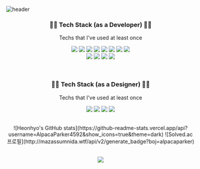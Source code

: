 ![header](https://capsule-render.vercel.app/api?type=waving&color=auto&height=300&section=header&text=AlpacaParker&fontSize=90)

<!-- 개발자 테크스택 -->
<h3 align="center">👨‍💻 Tech Stack (as a Developer) 👨‍💻</h3>

<p align="center">Techs that I've used at least once</p>

<p align="center">
<img src="https://img.shields.io/badge/Python-3766AB?style=flat&logo=Python&logoColor=white"/>
<img src="https://img.shields.io/badge/R-276DC3?style=flat&logo=R&logoColor=white"/>
<img src="https://img.shields.io/badge/PyQt5-41CD52?style=flat&logo=Qt&logoColor=white"/>
<img src="https://img.shields.io/badge/Power BI-F2C811?style=flat&logo=Power BI&logoColor=white"/>
<img src="https://img.shields.io/badge/SQLite-003B57?style=flat&logo=SQLite&logoColor=white"/>
<img src="https://img.shields.io/badge/PostgreSQL-4169E1?style=flat&logo=PostgreSQL&logoColor=white"/>
<img src="https://img.shields.io/badge/Processing-006699?style=flat&logo=Processing Foundation&logoColor=white"/>
<img src="https://img.shields.io/badge/Java-007396?style=flat&logo=Java&logoColor=white"/><br>
<img src="https://img.shields.io/badge/C-A8B9CC?style=flat&logo=C&logoColor=white"/>
<img src="https://img.shields.io/badge/HTML-E34F26?style=flat&logo=HTML5&logoColor=white"/>
<img src="https://img.shields.io/badge/CSS-1572B6?style=flat&logo=CSS3&logoColor=white"/>
<img src="https://img.shields.io/badge/JavaScript-F7DF1E?style=flat&logo=JavaScript&logoColor=white"/>
</p>

<br>
<!-- 디자이너 테크스택 -->
<h3 align="center">👨‍🎨 Tech Stack (as a Designer) 👨‍🎨</h3>

<p align="center">Techs that I've used at least once</p>

<p align="center">
<img src="https://img.shields.io/badge/Figma-F24E1E?style=flat&logo=Figma&logoColor=white"/>
<img src="https://img.shields.io/badge/Photoshop-31A8FF?style=flat&logo=Adobe Photoshop&logoColor=white"/>
<img src="https://img.shields.io/badge/SolidWorks-FF0000?style=flat&logo=Dassault Systèmes&logoColor=white"/>
<img src="https://img.shields.io/badge/Fusion 360-FF9A00?style=flat&logo=Autodesk&logoColor=white"/>
</p>

<br>

<div align=center>
![Heonhyo's GitHub stats](https://github-readme-stats.vercel.app/api?username=AlpacaParker4592&show_icons=true&theme=dark)
![Solved.ac 프로필](http://mazassumnida.wtf/api/v2/generate_badge?boj=alpacaparker)
</div>

<br>
<!-- 조회수 -->
<p align="center">
<a href="https://hits.seeyoufarm.com"><img src="https://hits.seeyoufarm.com/api/count/incr/badge.svg?url=https%3A%2F%2Fgithub.com%2FAlpacaParker4592&count_bg=%2379C83D&title_bg=%23555555&icon=github.svg&icon_color=%23FFFFFF&title=hits&edge_flat=false"/></a>
</p>

<br>
  
